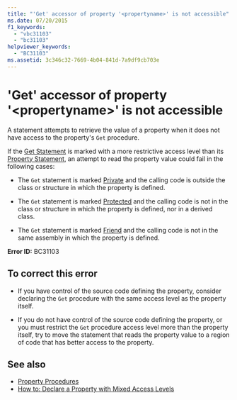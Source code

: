 ```yaml
---
title: "'Get' accessor of property '<propertyname>' is not accessible"
ms.date: 07/20/2015
f1_keywords: 
  - "vbc31103"
  - "bc31103"
helpviewer_keywords: 
  - "BC31103"
ms.assetid: 3c346c32-7669-4b04-841d-7a9df9cb703e
---
```

# 'Get' accessor of property '\<propertyname>' is not accessible
A statement attempts to retrieve the value of a property when it does not have access to the property's `Get` procedure.  
  
 If the [Get Statement](../../../visual-basic/language-reference/statements/get-statement.md) is marked with a more restrictive access level than its [Property Statement](../../../visual-basic/language-reference/statements/property-statement.md), an attempt to read the property value could fail in the following cases:  
  
- The `Get` statement is marked [Private](../../../visual-basic/language-reference/modifiers/private.md) and the calling code is outside the class or structure in which the property is defined.  
  
- The `Get` statement is marked [Protected](../../../visual-basic/language-reference/modifiers/protected.md) and the calling code is not in the class or structure in which the property is defined, nor in a derived class.  
  
- The `Get` statement is marked [Friend](../../../visual-basic/language-reference/modifiers/friend.md) and the calling code is not in the same assembly in which the property is defined.  
  
 **Error ID:** BC31103  
  
## To correct this error  
  
- If you have control of the source code defining the property, consider declaring the `Get` procedure with the same access level as the property itself.  
  
- If you do not have control of the source code defining the property, or you must restrict the `Get` procedure access level more than the property itself, try to move the statement that reads the property value to a region of code that has better access to the property.  
  
## See also

- [Property Procedures](../../../visual-basic/programming-guide/language-features/procedures/property-procedures.md)
- [How to: Declare a Property with Mixed Access Levels](../../../visual-basic/programming-guide/language-features/procedures/how-to-declare-a-property-with-mixed-access-levels.md)
